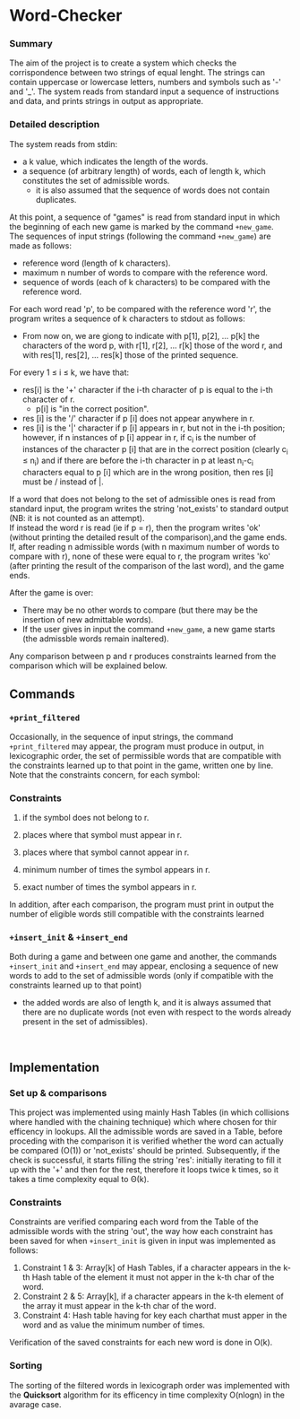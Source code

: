 # Word-Checker

### Summary

The aim of the project is to create a system which checks the corrispondence between two strings of equal lenght.
The strings can contain uppercase or lowercase letters, numbers and symbols such as '-' and '_'.
The system reads from standard input a sequence of instructions and data, and prints strings in output as appropriate.

### Detailed description

The system reads from stdin:
- a k value, which indicates the length of the words.
- a sequence (of arbitrary length) of words, each of length k, which constitutes the set of admissible words.
    - it is also assumed that the sequence of words does not contain duplicates.

At this point, a sequence of "games" is read from standard input in which the beginning of each new game is marked by the command `+new_game`.
<br />The sequences of input strings (following the command `+new_game`) are made as follows: <br />
- reference word (length of k characters).<br />
- maximum n number of words to compare with the reference word. <br />
- sequence of words (each of k characters) to be compared with the reference word. <br />

For each word read 'p', to be compared with the reference word 'r', the program writes a sequence of
k characters to stdout as follows:

- From now on, we are giong to indicate with p[1], p[2], ... p[k] the characters of the word p, with r[1], r[2], ... r[k] those of the word r, and with res[1], res[2], ... res[k] those of the printed sequence.

For every 1 ≤ i ≤ k, we have that:
- res[i] is the '+' character if the i-th character of p is equal to the i-th character of r. <br />
    - p[i] is "in the correct position".
- res [i] is the '/' character if p [i] does not appear anywhere in r.
- res [i] is the '|' character if p [i] appears in r, but not in the i-th position; however,
if n instances of p [i] appear in r, if c<sub>i</sub> is the number of instances of the character
p [i] that are in the correct position (clearly c<sub>i</sub> ≤ n<sub>i</sub>) and if there are before the i-th
character in p at least n<sub>i</sub>-c<sub>i</sub> characters equal to p [i] which are in the wrong position,
then res [i] must be / instead of |.

If a word that does not belong to the set of admissible ones is read from standard input,
the program writes the string 'not_exists' to standard output (NB: it is not counted as an attempt).<br />
If instead the word r is read (ie if p = r), then the program writes 'ok' (without printing the detailed result of the comparison),and the game ends.<br />
If, after reading n admissible words (with n maximum number of words to compare with r),
none of these were equal to r,
the program writes 'ko' (after printing the result of the comparison of the last word), and the game ends.<br />

After the game is over:
- There may be no other words to compare (but there may be
the insertion of new admittable words).
- If the user gives in input the command `+new_game`, a new game starts (the admissble words remain inaltered).

Any comparison between p and r produces constraints learned from the comparison which will be explained below.


## Commands
### `+print_filtered`
Occasionally, in the sequence of input strings, the command `+print_filtered` may appear, the program must produce in output, in lexicographic order, the set of permissible words that are compatible with the constraints learned up to that point in the game, written one by line.
<br />Note that the constraints concern, for each symbol:

### Constraints


 1. if the symbol does not belong to r.

 2. places where that symbol must appear in r.

 3. places where that symbol cannot appear in r.

 4. minimum number of times the symbol appears in r.

 5. exact number of times the symbol appears in r.

In addition, after each comparison, the program must print in output the number of eligible words still compatible with the constraints learned

### `+insert_init` & `+insert_end`
Both during a game and between one game and another, the commands `+insert_init` and `+insert_end` may appear,
enclosing a sequence of new words to add to the set of admissible words (only if compatible with the constraints learned up to that point)
- the added words are also of length k, and it is always assumed that there are no
duplicate words (not even with respect to the words already present in the set of admissibles).
<br />

## Implementation

### Set up & comparisons
This project was implemented using mainly Hash Tables (in which collisions where handled with the chaining technique) which where chosen for thir efficency in lookups.
All the admissible words are saved in a Table, before proceding with the comparison it is verified whether the word can
actually be compared (O(1)) or 'not_exists' should be printed. Subsequently, if the check is successful, it starts filling the string
'res': initially iterating to fill it up with the '+' and then for the rest, therefore it loops twice k times, so it takes a time complexity equal to Θ(k).

### Constraints
Constraints are verified comparing each word from the Table of the admissible words with the string 'out',
the way how each constraint has been saved for when `+insert_init` is given in input was implemented as follows:
 1. Constraint 1 & 3: Array[k] of Hash Tables, if a character appears in the k-th Hash table of the element it must not apper in the k-th char of the word.
 2. Constraint 2 & 5: Array[k], if a character appears in the k-th element of the array it must appear in the k-th char of the word.
 3. Constraint 4: Hash table having for key each charthat must apper in the word and as value the minimum number of times.

Verification of the saved constraints for each new word is done in O(k).

### Sorting
The sorting of the filtered words in lexicograph order was implemented with the __Quicksort__ algorithm for its efficency in time complexity O(nlogn) in the avarage case.
